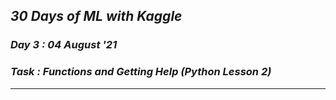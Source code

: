 ## _30 Days of ML with Kaggle_
### _Day 3 : 04 August '21_
### _Task : Functions and Getting Help (Python Lesson 2)_
---
